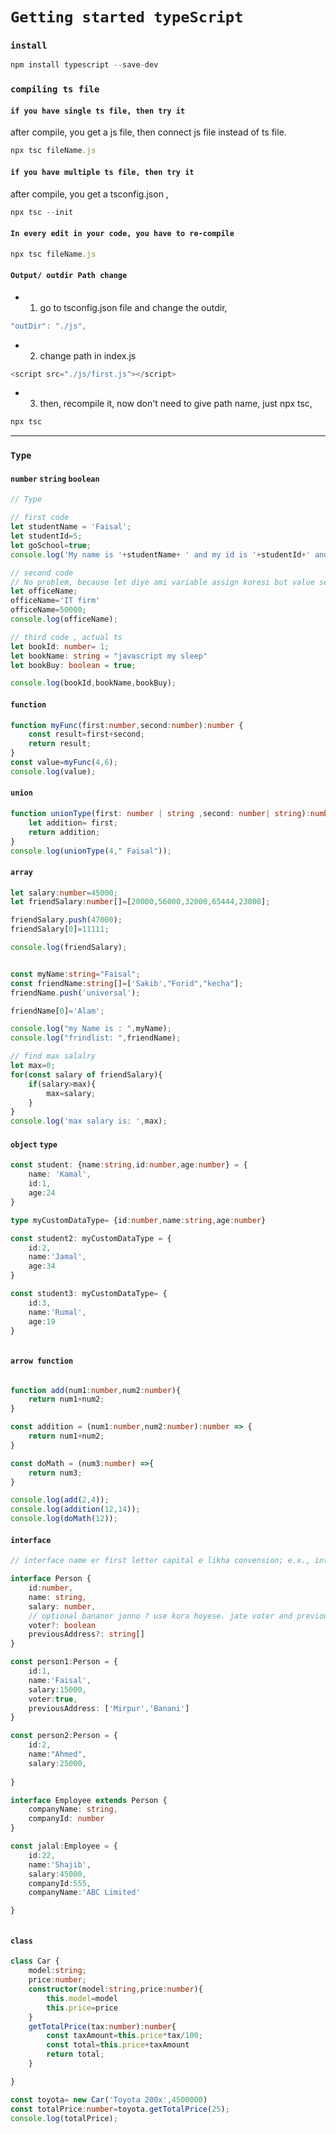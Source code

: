 # `Getting started typeScript` 


### `install` 
```javascript
npm install typescript --save-dev

```



### `compiling ts file` 

#### `if you have single ts file, then try it`

after compile, you get a js file, then connect js file instead of ts file.

```javascript
npx tsc fileName.js

```

#### `if you have multiple ts file, then try it`

after compile, you get a tsconfig.json ,

```javascript
npx tsc --init

```

#### `In every edit in your code, you have to re-compile`
```javascript
npx tsc fileName.js

```

#### `Output/ outdir Path change`

- 1. go to tsconfig.json file and change the outdir,

```javascript
"outDir": "./js",

```
- 2. change path in index.js

```javascript
<script src="./js/first.js"></script>

```

- 3. then, recompile it, now don't need to give path name, just npx tsc,

```javascript
npx tsc

```

---

### `Type`
#### `number`  `string`  `boolean` 
```typescript
// Type

// first code 
let studentName = 'Faisal';
let studentId=5;
let goSchool=true;
console.log('My name is '+studentName+ ' and my id is '+studentId+' and go school? ans:  '+goSchool);

// second code 
// No problem, because let diye ami variable assign koresi but value set kori nai.
let officeName;
officeName='IT firm'
officeName=50000;
console.log(officeName);

// third code , actual ts
let bookId: number= 1;
let bookName: string = "javascript my sleep"
let bookBuy: boolean = true;

console.log(bookId,bookName,bookBuy);

```


#### `function` 
```typescript
function myFunc(first:number,second:number):number {
    const result=first+second;
    return result;
}
const value=myFunc(4,6);
console.log(value);

```

#### `union` 
```typescript
function unionType(first: number | string ,second: number| string):number | string{
    let addition= first;
    return addition;
}
console.log(unionType(4," Faisal"));

```


#### `array` 
```typescript
let salary:number=45000;
let friendSalary:number[]=[20000,56000,32000,65444,23000];

friendSalary.push(47000);
friendSalary[0]=11111;

console.log(friendSalary);


const myName:string="Faisal";
const friendName:string[]=['Sakib',"Forid","kecha"];
friendName.push('universal');

friendName[0]='Alam';

console.log("my Name is : ",myName);
console.log("frindlist: ",friendName);

// find max salalry 
let max=0;
for(const salary of friendSalary){
    if(salary>max){
        max=salary;
    }   
}
console.log('max salary is: ',max);


```




#### `object` `type` 
```typescript
const student: {name:string,id:number,age:number} = {
    name: 'Kamal',
    id:1,
    age:24
}

type myCustomDataType= {id:number,name:string,age:number}

const student2: myCustomDataType = {
    id:2,
    name:'Jamal',
    age:34
}

const student3: myCustomDataType= {
    id:3,
    name:'Rumal',
    age:19
}



```


#### `arrow function` 
```typescript

function add(num1:number,num2:number){
    return num1+num2;
}

const addition = (num1:number,num2:number):number => {
    return num1+num2;
}

const doMath = (num3:number) =>{
    return num3;
}

console.log(add(2,4));
console.log(addition(12,14));
console.log(doMath(12));

```



#### `interface` 
```typescript
// interface name er first letter capital e likha convension; e.x., interface Person

interface Person {
    id:number,
    name: string,
    salary: number,
    // optional bananor jonno ? use kora hoyese. jate voter and previousAddress er value na dileyo, problem na hoy. 
    voter?: boolean
    previousAddress?: string[]
}

const person1:Person = {
    id:1,
    name:'Faisal',
    salary:15000,
    voter:true,
    previousAddress: ['Mirpur','Banani']
}

const person2:Person = {
    id:2,
    name:"Ahmed",
    salary:25000,
       
}

interface Employee extends Person {
    companyName: string,
    companyId: number
}

const jalal:Employee = {
    id:22,
    name:'Shajib',
    salary:45000,
    companyId:555,
    companyName:'ABC Limited'

}



```


#### `class` 
```typescript
class Car {
    model:string;
    price:number;
    constructor(model:string,price:number){
        this.model=model
        this.price=price
    }
    getTotalPrice(tax:number):number{
        const taxAmount=this.price*tax/100;
        const total=this.price+taxAmount
        return total;
    }

}

const toyota= new Car('Toyota 200x',4500000)
const totalPrice:number=toyota.getTotalPrice(25);
console.log(totalPrice);

```









